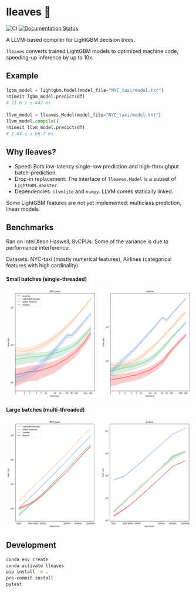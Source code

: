 # lleaves 🍃
![CI](https://github.com/siboehm/lleaves/workflows/CI/badge.svg)
[![Documentation Status](https://readthedocs.org/projects/lleaves/badge/?version=latest)](https://lleaves.readthedocs.io/en/latest/?badge=latest)

A LLVM-based compiler for LightGBM decision trees.

`lleaves` converts trained LightGBM models to optimized machine code, speeding-up inference by up to 10x.

## Example

```python
lgbm_model = lightgbm.Model(model_file="NYC_taxi/model.txt")
%timeit lgbm_model.predict(df)
# 11.6 s ± 442 ms

llvm_model = lleaves.Model(model_file="NYC_taxi/model.txt")
llvm_model.compile()
%timeit llvm_model.predict(df)
# 1.84 s ± 68.7 ms
```

## Why lleaves?
- Speed: Both low-latency single-row prediction and high-throughput batch-prediction.
- Drop-in replacement: The interface of `lleaves.Model` is a subset of `LightGBM.Booster`.
- Dependencies: `llvmlite` and `numpy`. LLVM comes statically linked.

Some LightGBM features are not yet implemented: multiclass prediction, linear models.

## Benchmarks
Ran on Intel Xeon Haswell, 8vCPUs.
Some of the variance is due to performance interference.

Datasets: NYC-taxi (mostly numerical features), Airlines (categorical features with high cardinality)

#### Small batches (single-threaded)
![img](benchmarks/1.png)
#### Large batches (multi-threaded)
![img](benchmarks/4.png)

## Development
```bash
conda env create
conda activate lleaves
pip install -e .
pre-commit install
pytest
```
